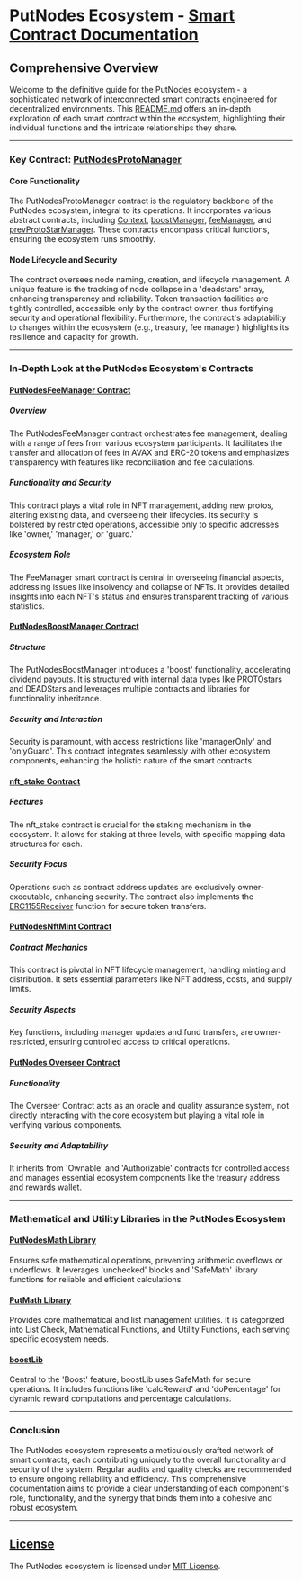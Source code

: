 # PutNodes Ecosystem - [Smart Contract Documentation](https://github.com/putkoff/PutNodeContracts/tree/main/documentation)

## Comprehensive Overview

Welcome to the definitive guide for the PutNodes ecosystem - a sophisticated network of interconnected smart contracts engineered for decentralized environments. This [README.md](https://github.com/putkoff/PutNodeContracts/tree/main/README) offers an in-depth exploration of each smart contract within the ecosystem, highlighting their individual functions and the intricate relationships they share. 

---

### Key Contract: [PutNodesProtoManager](https://github.com/putkoff/PutNodeContracts/tree/main/ProtoManager)

#### Core Functionality
The PutNodesProtoManager contract is the regulatory backbone of the PutNodes ecosystem, integral to its operations. It incorporates various abstract contracts, including [Context](https://github.com/putkoff/PutNodeContracts/tree/main/Context), [boostManager](https://github.com/putkoff/PutNodeContracts/tree/main/boostManager), [feeManager](https://github.com/putkoff/PutNodeContracts/tree/main/feeManager), and [prevProtoStarManager](https://github.com/putkoff/PutNodeContracts/tree/main/prevProtoStarManager). These contracts encompass critical functions, ensuring the ecosystem runs smoothly.

#### Node Lifecycle and Security
The contract oversees node naming, creation, and lifecycle management. A unique feature is the tracking of node collapse in a 'deadstars' array, enhancing transparency and reliability. Token transaction facilities are tightly controlled, accessible only by the contract owner, thus fortifying security and operational flexibility. Furthermore, the contract's adaptability to changes within the ecosystem (e.g., treasury, fee manager) highlights its resilience and capacity for growth.

---

### In-Depth Look at the PutNodes Ecosystem's Contracts

#### [PutNodesFeeManager Contract](https://github.com/putkoff/PutNodeContracts/tree/main/FeeManager)
##### Overview
The PutNodesFeeManager contract orchestrates fee management, dealing with a range of fees from various ecosystem participants. It facilitates the transfer and allocation of fees in AVAX and ERC-20 tokens and emphasizes transparency with features like reconciliation and fee calculations.

##### Functionality and Security
This contract plays a vital role in NFT management, adding new protos, altering existing data, and overseeing their lifecycles. Its security is bolstered by restricted operations, accessible only to specific addresses like 'owner,' 'manager,' or 'guard.'

##### Ecosystem Role
The FeeManager smart contract is central in overseeing financial aspects, addressing issues like insolvency and collapse of NFTs. It provides detailed insights into each NFT's status and ensures transparent tracking of various statistics.

#### [PutNodesBoostManager Contract](https://github.com/putkoff/PutNodeContracts/tree/main/BoostManager)
##### Structure
The PutNodesBoostManager introduces a 'boost' functionality, accelerating dividend payouts. It is structured with internal data types like PROTOstars and DEADStars and leverages multiple contracts and libraries for functionality inheritance.

##### Security and Interaction
Security is paramount, with access restrictions like 'managerOnly' and 'onlyGuard'. This contract integrates seamlessly with other ecosystem components, enhancing the holistic nature of the smart contracts.

#### [nft_stake Contract](https://github.com/putkoff/PutNodeContracts/tree/main/nft_stake)
##### Features
The nft_stake contract is crucial for the staking mechanism in the ecosystem. It allows for staking at three levels, with specific mapping data structures for each.

##### Security Focus
Operations such as contract address updates are exclusively owner-executable, enhancing security. The contract also implements the [ERC1155Receiver](https://github.com/putkoff/PutNodeContracts/tree/main/ERC1155Receiver) function for secure token transfers.

#### [PutNodesNftMint Contract](https://github.com/putkoff/PutNodeContracts/tree/main/NftMint)
##### Contract Mechanics
This contract is pivotal in NFT lifecycle management, handling minting and distribution. It sets essential parameters like NFT address, costs, and supply limits.

##### Security Aspects
Key functions, including manager updates and fund transfers, are owner-restricted, ensuring controlled access to critical operations.

#### [PutNodes Overseer Contract](https://github.com/putkoff/PutNodeContracts/tree/main/Overseer)
##### Functionality
The Overseer Contract acts as an oracle and quality assurance system, not directly interacting with the core ecosystem but playing a vital role in verifying various components. 

##### Security and Adaptability
It inherits from 'Ownable' and 'Authorizable' contracts for controlled access and manages essential ecosystem components like the treasury address and rewards wallet.

---

### Mathematical and Utility Libraries in the PutNodes Ecosystem

#### [PutNodesMath Library](https://github.com/putkoff/PutNodeContracts/tree/main/MathLibrary)
Ensures safe mathematical operations, preventing arithmetic overflows or underflows. It leverages 'unchecked' blocks and 'SafeMath' library functions for reliable and efficient calculations.

#### [PutMath Library](https://github.com/putkoff/PutNodeContracts/tree/main/PutMath)
Provides core mathematical and list management utilities. It is categorized into List Check, Mathematical Functions, and Utility Functions, each serving specific ecosystem needs.

#### [boostLib](https://github.com/putkoff/PutNodeContracts/tree/main/boostLib)
Central to the 'Boost' feature, boostLib uses SafeMath for secure operations. It includes functions like 'calcReward' and 'doPercentage' for dynamic reward computations and percentage calculations.

---

### Conclusion

The PutNodes ecosystem represents a meticulously crafted network of smart contracts, each contributing uniquely to the overall functionality and security of the system. Regular audits and quality checks are recommended to ensure ongoing reliability and efficiency. This comprehensive documentation aims to provide a clear understanding of each component's role, functionality, and the synergy that binds them into a cohesive and robust ecosystem.

---

## [License](https://github.com/putkoff/PutNodeContracts/tree/main/LICENSE)

The PutNodes ecosystem is licensed under [MIT License](https://github.com/putkoff/PutNodeContracts/tree/main/LICENSE).

